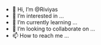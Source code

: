 - 👋 Hi, I’m @Riviyas
- 👀 I’m interested in ...
- 🌱 I’m currently learning ...
- 💞️ I’m looking to collaborate on ...
- 📫 How to reach me ...

<!---
Riviyas/Riviyas is a ✨ special ✨ repository because its `README.md` (this file) appears on your GitHub profile.
You can click the Preview link to take a look at your changes.
--->
